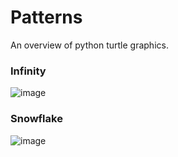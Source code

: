 # Patterns
An overview of python turtle graphics.

### Infinity
![image](https://user-images.githubusercontent.com/104410750/189470832-c7df3b93-c7ac-48b3-b4b2-945f8813788c.png)

### Snowflake
![image](https://user-images.githubusercontent.com/104410750/189471168-700efdff-5be6-46d5-b575-72b9ebffacc7.png)
